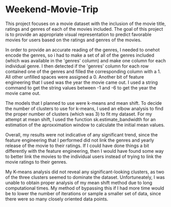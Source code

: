 # Weekend-Movie-Trip

This project focuses on a movie dataset with the inclusion of the movie title, ratings and genres of each of the movies included. The goal of this project is to provide an appropriate visual representation to predict favorable movies for users based on the ratings and genres of the movies.

In order to provide an accurate reading of the genres, I needed to onehot encode the genres, so i had to make a set of all of the genres included (which was available in the 'genres' column) and make one column for each individual genre. I then detected if the 'genres' column for each row contained one of the genres and filled the corresponding column with a 1. All other unfilled spaces were assigned a 0. Another bit of feature engineering that I used was the year the movie came out. I used a string command to get the string values between -1 and -6 to get the year the movie came out. 

The models that I planned to use were k-means and mean shift. To decide the number of clusters to use for k-means, I used an elbow analysis to find the proper number of clusters (which was 3) to fit my dataset. For my attempt at mean shift, I used the function sk.estimate_bandwidth for an estimation of the aproxximation window to calculate the initial mean values.

Overall, my results were not indicative of any significant trend, since the feature engineering that I performed did not link the genres and yearly release of the movie to their ratings. If I could have done things a bit differently with the feature engineering, then I would have found some way to better link the movies to the individual users instead of trying to link the movie ratings to their genres.

My K-means analysis did not reveal any significant-looking clusters, as two of the three clusters seemed to dominate the dataset. Unfortuneately, I was unable to obtain proper analysis of my mean shift method due to long computational times. My method of bypassing this if I had more time would be to lower the number of iterations or sample a smaller set of data, since there were so many closely oriented data points.
